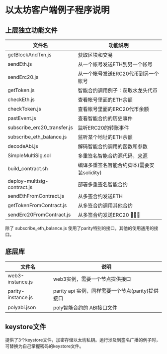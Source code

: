 # 以太坊客户端例子程序说明

## 上层独立功能文件

| 文件名 | 功能说明 |
|--------------|--------------------------|
| getBlockAndTxn.js | 获取区块和交易         |
| sendEth.js   | 从一个帐号发送ETH到另一个帐号 |
| sendErc20.js | 从一个帐号发送ERC20代币到另一个帐号 |
| getToken.js  | 智能合约调用例子：获取水龙头代币   |
| checkEth.js  | 查看帐号里面的ETH余额           |
| checkToken.js | 查看帐号里面的ERC20代币余额     |
| pastEvent.js  | 查看智能合约的历史事件          |https://github.com/christianlundkvist/simple-multisig
| subscribe_erc20_transfer.js | 监听ERC20的转账事件 |
| subscribe_eth_balance.js    | 监听某个地址的ETH余额 |
| decodeAbi.js                | 解码智能合约调用的函数和参数 |
| SimpleMultiSig.sol          | 多重签名智能合约源代码，[来源](https://github.com/christianlundkvist/simple-multisig) |
| build_contract.sh           | 编译多重签名智能合约脚本(需要安装solidity)  |
| deploy-multisig-contract.js | 部署多重签名智能合约        |
| sendEthFromContract.js      | 从多签合约发送ETH          |
| getTokenFromContract.js     | 从多签合约调用其他合约      |
| sendErc20FromContract.js    | 从多签合约发送ERC20        |

除了 subscribe_eth_balance.js 使用了parity特别的接口，其他的使用通用的接口。

## 底层库

| 文件名  | 说明   |
|--------|------------|
| web3-instance.js | web3实例，需要一个节点提供接口 |
| parity-instance.js | parity api 实例，同样需要一个节点(parity)提供接口 |
| polyabi.json       | poly智能合约的 ABI接口文件          |

## keystore文件

提供了3个keystore文件，加密存储以太坊私钥。运行涉及到签名广播的例子时，可替换为自己掌握密码的keystore文件。
